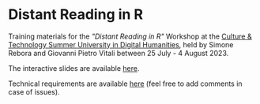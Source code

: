 # Distant Reading in R

Training materials for the *"Distant Reading in R"* Workshop at the [Culture & Technology Summer University in Digital Humanities](https://digihubb.centre.ubbcluj.ro/), held by Simone Rebora and Giovanni Pietro Vitali between 25 July - 4 August 2023. 

The interactive slides are available [here](https://drive.google.com/drive/folders/1IsTkedFwaYfQwYuhq5peUaLOKQ_8D2ht?usp=sharing).

Technical requirements are available [here](https://docs.google.com/document/d/1QVWk3I3Ea475vfbsdKOfeFsuL0Kaks25IJ_sXQEv9fc/edit?usp=sharing) (feel free to add comments in case of issues).
